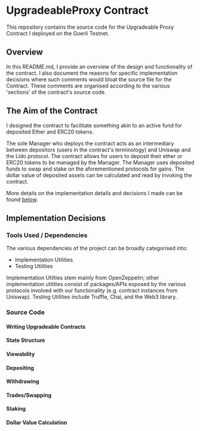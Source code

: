 # UpgradeableProxy Contract

This repository contains the source code for the Upgradeable Proxy Contract I deployed on the Goerli Testnet.

## Overview

In this README.md, I provide an overview of the design and functionality of the contract. I also document the reasons for specific implementation decisions where such comments would bloat the source file for the Contract. These comments are organised according to the various 'sections' of the contract's source code.

## The Aim of the Contract

I designed the contract to facilitate something akin to an active fund for deposited Ether and ERC20 tokens. 

The sole Manager who deploys the contract acts as an intermediary between depositors (users in the contract's terminology) and Uniswap and the Lido protocol. The contract allows for users to deposit their ether or ERC20 tokens to be managed by the Manager. The Manager uses deposited funds to swap and stake on the aforementioned protocols for gains. The dollar value of deposited assets can be calculated and read by invoking the contract.

More details on the implementation details and decisions I made can be found [below](#implementation-decisions).

## Implementation Decisions

### Tools Used / Dependencies

The various dependencies of the project can be broadly categorised into:
- Implementation Utilities
- Testing Utilities

Implementation Utilties stem mainly from OpenZeppelin; other implementation utilities consist of packages/APIs exposed by the various protocols involved with our functionality (e.g. contract instances from Uniswap). Testing Utilities include Truffle, Chai, and the Web3 library.

### Source Code 

#### Writing Upgradeable Contracts

#### State Structure

#### Viewability

#### Depositing

#### Withdrawing

#### Trades/Swapping

#### Staking

#### Dollar Value Calculation
